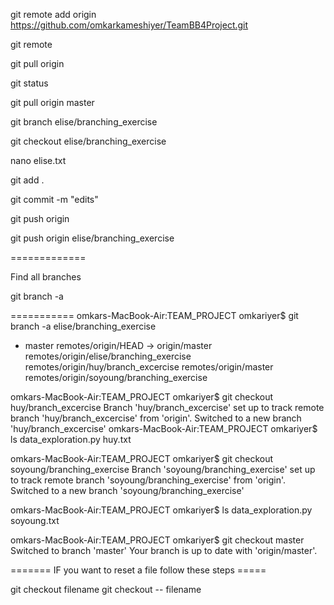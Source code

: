 git remote add origin https://github.com/omkarkameshiyer/TeamBB4Project.git

git remote

git pull origin

git status

git pull origin master

git branch elise/branching_exercise

git checkout elise/branching_exercise

nano elise.txt

git add .

git commit -m "edits"

git push origin

git push origin elise/branching_exercise

=============

Find all branches 

git branch -a

===========
omkars-MacBook-Air:TEAM_PROJECT omkariyer$ git branch -a
  elise/branching_exercise
* master
  remotes/origin/HEAD -> origin/master
  remotes/origin/elise/branching_exercise
  remotes/origin/huy/branch_excercise
  remotes/origin/master
  remotes/origin/soyoung/branching_exercise
  
omkars-MacBook-Air:TEAM_PROJECT omkariyer$ git checkout huy/branch_excercise
Branch 'huy/branch_excercise' set up to track remote branch 'huy/branch_excercise' from 'origin'.
Switched to a new branch 'huy/branch_excercise'
omkars-MacBook-Air:TEAM_PROJECT omkariyer$ ls
data_exploration.py	huy.txt

omkars-MacBook-Air:TEAM_PROJECT omkariyer$ git checkout soyoung/branching_exercise
Branch 'soyoung/branching_exercise' set up to track remote branch 'soyoung/branching_exercise' from 'origin'.
Switched to a new branch 'soyoung/branching_exercise'
 
omkars-MacBook-Air:TEAM_PROJECT omkariyer$ ls
data_exploration.py	soyoung.txt

omkars-MacBook-Air:TEAM_PROJECT omkariyer$ git checkout master
Switched to branch 'master'
Your branch is up to date with 'origin/master'.


======= IF you want to reset a file follow these steps =====

git checkout filename
git checkout -- filename